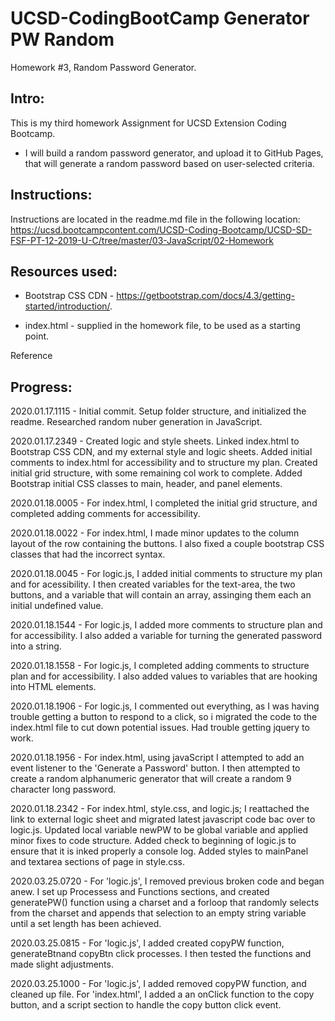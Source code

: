 # UCSD-CodingBootCamp Generator PW Random
Homework #3, Random Password Generator.


Intro:
------------
This is my third homework Assignment for UCSD Extension Coding Bootcamp.

- I will build a random password generator, and upload it to GitHub Pages, that will generate a random password based on user-selected criteria.

	

Instructions:
------------
Instructions are located in the readme.md file in the following location: https://ucsd.bootcampcontent.com/UCSD-Coding-Bootcamp/UCSD-SD-FSF-PT-12-2019-U-C/tree/master/03-JavaScript/02-Homework

Resources used:
------------
- Bootstrap CSS CDN  - https://getbootstrap.com/docs/4.3/getting-started/introduction/.

- index.html - supplied in the homework file, to be used as a starting point.

Reference


Progress:
------------
2020.01.17.1115 - Initial commit.  Setup folder structure, and initialized the readme.  Researched random nuber generation in JavaScript.

2020.01.17.2349 - Created logic and style sheets.  Linked index.html to Bootstrap CSS CDN, and my external style and logic sheets. Added initial comments to index.html for accessibility and to structure my plan. Created initial grid structure, with some remaining col work to complete.  Added Bootstrap initial CSS classes to main, header, and panel elements.  

2020.01.18.0005 - For index.html, I completed the initial grid structure, and completed adding comments for accessibility.  

2020.01.18.0022 - For index.html, I made minor updates to the column layout of the row containing the buttons.  I also fixed a couple bootstrap CSS classes that had the incorrect syntax.

2020.01.18.0045 - For logic.js, I added initial comments to structure my plan and for acessibility.  I then created variables for the text-area, the two buttons, and a variable that will contain an array, assinging them each an initial undefined value.

2020.01.18.1544 - For logic.js, I added more comments to structure plan and for accessibility.  I also added a variable for turning the generated password into a string.

2020.01.18.1558 - For logic.js, I completed adding comments to structure plan and for accessibility.  I also added values to variables that are hooking into HTML elements.

2020.01.18.1906 - For logic.js, I commented out everything, as I was having trouble getting a button to respond to a click, so i migrated the code to the index.html file to cut down  potential issues.  Had trouble getting jquery to work.

2020.01.18.1956 - For index.html, using javaScript I attempted to add an event listener to the 'Generate a Password' button.  I then attempted to create a random alphanumeric generator that will create a random 9 character long password.

2020.01.18.2342 - For index.html, style.css, and logic.js; I reattached the link to external logic sheet and migrated latest javascript code bac over to logic.js.  Updated local variable newPW to be global variable and applied minor fixes to code structure. Added check to beginning of logic.js to ensure that it is inked properly a console log. Added styles to mainPanel and textarea sections of page in style.css.

2020.03.25.0720 - For 'logic.js', I removed previous broken code and began anew.  I set up Processess and Functions sections, and created generatePW() function using a charset and a forloop that randomly selects from the charset and appends that selection to an empty string variable until a set length has been achieved.

2020.03.25.0815 - For 'logic.js', I added created copyPW function, generateBtnand copyBtn click processes.  I then tested the functions and made slight adjustments.

2020.03.25.1000 - For 'logic.js', I added removed copyPW function, and cleaned up file.  For 'index.html', I added a an onClick function to the copy button, and a script section to handle the copy button click event.
